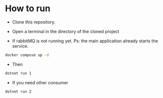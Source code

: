 # How to run

- Clone this repository.

- Open a terminal in the directory of the cloned project

- If rabbitMQ is not running yet. Ps: the main application already starts the service.

```bash
docker compose up -d
```

- Then

```bash
dotnet run 1
```

- If you need other consumer

```bash
dotnet run 2
```